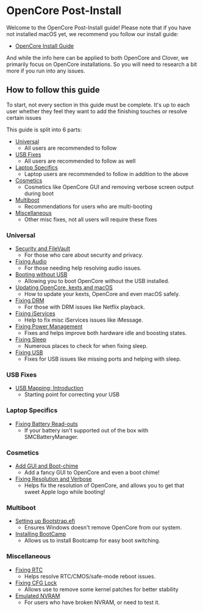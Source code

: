 # OpenCore Post-Install

Welcome to the OpenCore Post-Install guide! Please note that if you have not installed macOS yet, we recommend you follow our install guide:

* [OpenCore Install Guide](https://dortania.github.io/OpenCore-Install-Guide/)

And while the info here can be applied to both OpenCore and Clover, we primarily focus on OpenCore installations. So you will need to research a bit more if you run into any issues.

## How to follow this guide

To start, not every section in this guide must be complete. It's up to each user whether they feel they want to add the finishing touches or resolve certain issues

This guide is split into 6 parts:

* [Universal](#universal)
  * All users are recommended to follow
* [USB Fixes](#usb-fixes)
  * All users are recommended to follow as well
* [Laptop Specifics](#laptop-specifics)
  * Laptop users are recommended to follow in addition to the above
* [Cosmetics](#cosmetics)
  * Cosmetics like OpenCore GUI and removing verbose screen output during boot
* [Multiboot](#multiboot)
  * Recommendations for users who are multi-booting
* [Miscellaneous](#miscellaneous)
  * Other misc fixes, not all users will require these fixes

### Universal

* [Security and FileVault](./universal/security.md)
  * For those who care about security and privacy.
* [Fixing Audio](./universal/audio.md)
  * For those needing help resolving audio issues.
* [Booting without USB](./universal/oc2hdd.md)
  * Allowing you to boot OpenCore without the USB installed.
* [Updating OpenCore, kexts and macOS](./universal/update.md)
  * How to update your kexts, OpenCore and even macOS safely.
* [Fixing DRM](./universal/drm.md)
  * For those with DRM issues like Netflix playback.
* [Fixing iServices](./universal/iservices.md)
  * Help to fix misc iServices issues like iMessage.
* [Fixing Power Management](./universal/pm.md)
  * Fixes and helps improve both hardware idle and boosting states.
* [Fixing Sleep](./universal/sleep.md)
  * Numerous places to check for when fixing sleep.
* [Fixing USB](./usb/README.md)
  * Fixes for USB issues like missing ports and helping with sleep.

### USB Fixes

* [USB Mapping: Introduction](./usb/README.md)
  * Starting point for correcting your USB

### Laptop Specifics

* [Fixing Battery Read-outs](./laptop-specific/battery.md)
  * If your battery isn't supported out of the box with SMCBatteryManager.

### Cosmetics

* [Add GUI and Boot-chime](./cosmetic/gui.md)
  * Add a fancy GUI to OpenCore and even a boot chime!
* [Fixing Resolution and Verbose](./cosmetic/verbose.md)
  * Helps fix the resolution of OpenCore, and allows you to get that sweet Apple logo while booting!

### Multiboot

* [Setting up Bootstrap.efi](./multiboot/bootstrap.md)
  * Ensures Windows doesn't remove OpenCore from our system.
* [Installing BootCamp](./multiboot/bootcamp.md)
  * Allows us to install Bootcamp for easy boot switching.

### Miscellaneous

* [Fixing RTC](./misc/rtc.md)
  * Helps resolve RTC/CMOS/safe-mode reboot issues.
* [Fixing CFG Lock](./misc/msr-lock.md)
  * Allows use to remove some kernel patches for better stability
* [Emulated NVRAM](./misc/nvram.md)
  * For users who have broken NVRAM, or need to test it.
